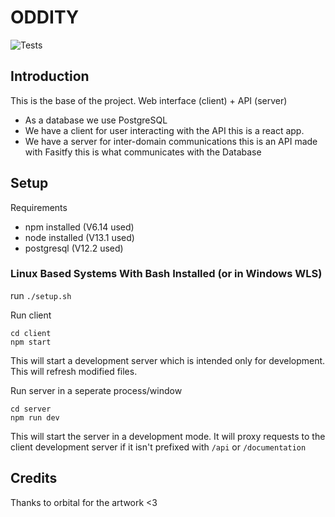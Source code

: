 # ODDITY
![Tests](https://github.com/OddityServers/oddity/workflows/Tests/badge.svg)

## Introduction

This is the base of the project. Web interface (client) + API (server)

- As a database we use PostgreSQL
- We have a client for user interacting with the API this is a react app.
- We have a server for inter-domain communications this is an API made with Fasitfy this is what communicates with the Database

## Setup
Requirements
- npm installed (V6.14 used)
- node installed (V13.1 used)
- postgresql (V12.2 used)


### Linux Based Systems With Bash Installed (or in Windows WLS)
run `./setup.sh`

Run client
```
cd client
npm start
```
This will start a development server which is intended only for development.
This will refresh modified files.  

Run server in a seperate process/window
```
cd server
npm run dev
```
This will start the server in a development mode. It will proxy requests to the client development server if it isn't prefixed with `/api` or `/documentation`

## Credits
Thanks to orbital for the artwork <3
